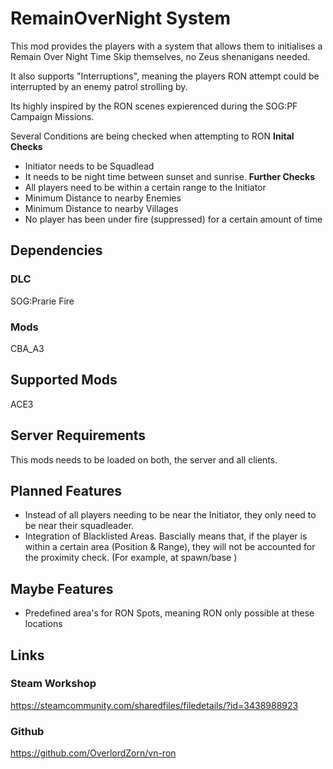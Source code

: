 # RemainOverNight System

This mod provides the players with a system that allows them to initialises a Remain Over Night Time Skip themselves, no Zeus shenanigans needed.

It also supports "Interruptions", meaning the players RON attempt could be interrupted by an enemy patrol strolling by.

Its highly inspired by the RON scenes expierenced during the SOG:PF Campaign Missions.

Several Conditions are being checked when attempting to RON
**Inital Checks**
- Initiator needs to be Squadlead
- It needs to be night time between sunset and sunrise.
**Further Checks**
- All players need to be within a certain range to the Initiator
- Minimum Distance to nearby Enemies
- Minimum Distance to nearby Villages
- No player has been under fire (suppressed) for a certain amount of time

## Dependencies
### DLC
SOG:Prarie Fire
### Mods
CBA_A3

## Supported Mods
ACE3

## Server Requirements
This mods needs to be loaded on both, the server and all clients.

## Planned Features
- Instead of all players needing to be near the Initiator, they only need to be near their squadleader.
- Integration of Blacklisted Areas. Bascially means that, if the player is within a certain area (Position & Range), they will not be accounted for the proximity check. (For example, at spawn/base )

## Maybe Features
- Predefined area's for RON Spots, meaning RON only possible at these locations



## Links
### Steam Workshop
https://steamcommunity.com/sharedfiles/filedetails/?id=3438988923
### Github
https://github.com/OverlordZorn/vn-ron
